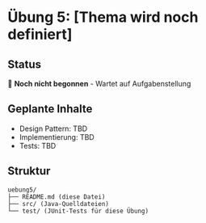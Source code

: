 # Übung 5: [Thema wird noch definiert]

## Status
🚧 **Noch nicht begonnen** - Wartet auf Aufgabenstellung

## Geplante Inhalte
- Design Pattern: TBD
- Implementierung: TBD
- Tests: TBD

## Struktur
```
uebung5/
├── README.md (diese Datei)
├── src/ (Java-Quelldateien)
└── test/ (JUnit-Tests für diese Übung)
```